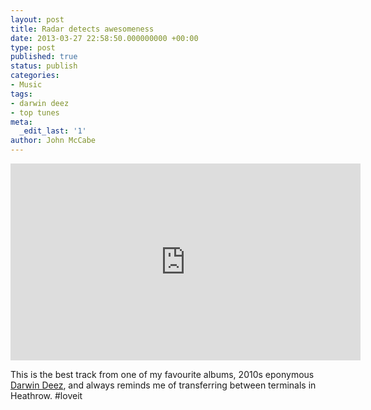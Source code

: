 ```yaml
---
layout: post
title: Radar detects awesomeness
date: 2013-03-27 22:58:50.000000000 +00:00
type: post
published: true
status: publish
categories:
- Music
tags:
- darwin deez
- top tunes
meta:
  _edit_last: '1'
author: John McCabe
---
```

<iframe width="560" height="315" frameborder="0" allowfullscreen src="http://www.youtube.com/embed/8pbdLqTh_x4"></iframe>

<p>This is the best track from one of my favourite albums, 2010s eponymous <a href="http://en.wikipedia.org/wiki/Darwin_Deez_(album)">Darwin Deez</a>, and always reminds me of transferring between terminals in Heathrow. #loveit</p>
